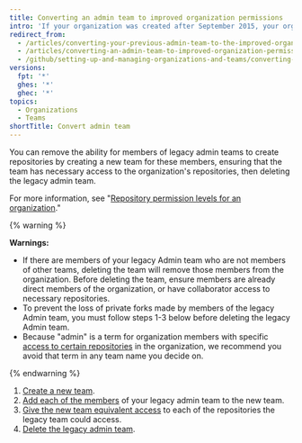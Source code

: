 ```yaml
---
title: Converting an admin team to improved organization permissions
intro: 'If your organization was created after September 2015, your organization has improved organization permissions by default. Organizations created before September 2015 may need to migrate older Owners and Admin teams to the improved permissions model. Members of legacy admin teams automatically retain the ability to create repositories until those teams are migrated to the improved organization permissions model.'
redirect_from:
  - /articles/converting-your-previous-admin-team-to-the-improved-organization-permissions/
  - /articles/converting-an-admin-team-to-improved-organization-permissions
  - /github/setting-up-and-managing-organizations-and-teams/converting-an-admin-team-to-improved-organization-permissions
versions:
  fpt: '*'
  ghes: '*'
  ghec: '*'
topics:
  - Organizations
  - Teams
shortTitle: Convert admin team
---
```


You can remove the ability for members of legacy admin teams to create repositories by creating a new team for these members, ensuring that the team has necessary access to the organization's repositories, then deleting the legacy admin team.

For more information, see "[Repository permission levels for an organization](/articles/repository-permission-levels-for-an-organization/)."

{% warning %}

**Warnings:**
- If there are members of your legacy Admin team who are not members of other teams, deleting the team will remove those members from the organization. Before deleting the team, ensure members are already direct members of the organization, or have collaborator access to necessary repositories.
- To prevent the loss of private forks made by members of the legacy Admin team, you must follow steps 1-3 below before deleting the legacy Admin team.
- Because "admin" is a term for organization members with specific [access to certain repositories](/articles/repository-permission-levels-for-an-organization) in the organization, we recommend you avoid that term in any team name you decide on.

{% endwarning %}

1. [Create a new team](/articles/creating-a-team).
2. [Add each of the members](/articles/adding-organization-members-to-a-team) of your legacy admin team to the new team.
3. [Give the new team equivalent access](/articles/managing-team-access-to-an-organization-repository) to each of the repositories the legacy team could access.
4. [Delete the legacy admin team](/articles/deleting-a-team).
